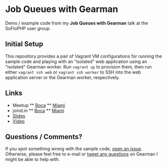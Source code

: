 # Job Queues with Gearman

Demo / example code from my **Job Queues with Gearman** talk at the SoFloPHP user group.

## Initial Setup

This repository provides a pair of Vagrant VM configurations for running the sample code and playing with an "isolated" web application using an "isolated" Gearman worker. Run `vagrant up` to provision them, then run either `vagrant ssh web` or `vagrant ssh worker` to SSH into the web application server or the Gearman worker, respectively.

## Links

* Meetup
** [Boca](http://www.meetup.com/South-Florida-PHP-Users-Group/events/211330872/)
** [Miami](http://www.meetup.com/South-Florida-PHP-Users-Group/events/210211632/)
* joind.in
** [Boca](https://joind.in/12749)
** [Miami](https://joind.in/12750)
* [Slides](https://github.com/michaelmoussa/soflophp-gearman/raw/master/slides/Job%20Queues%20with%20Gearman%20-%20SoFloPHP.pdf)
* [Video](http://youtu.be/N8Z5FJJJ0cE)

## Questions / Comments?

If you spot something wrong with the sample code, [open an issue](https://github.com/michaelmoussa/soflophp-gearman/issues/new). Otherwise, please feel free to e-mail or [tweet any questions](https://twitter.com/michaelmoussa) on Gearman I might be able to help with.
